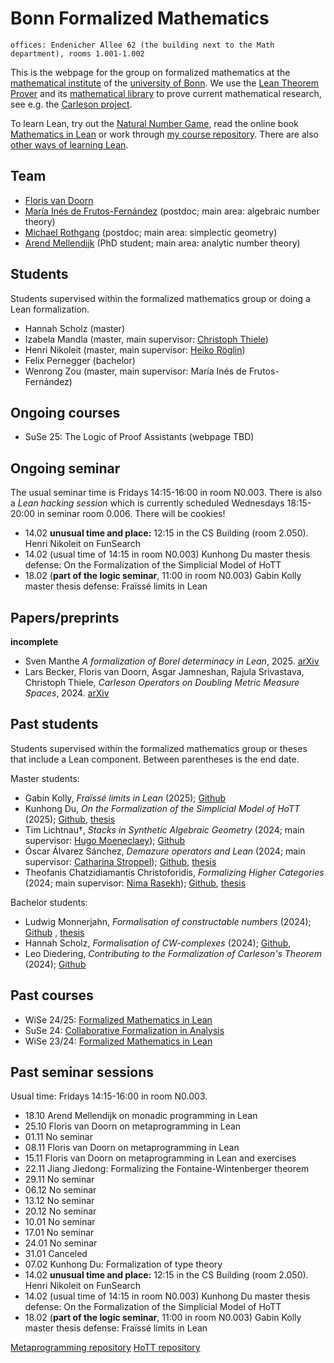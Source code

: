 <!-- title: "Bonn Formalized Mathematics group" -->
<!-- todo: add picture -->

# Bonn Formalized Mathematics

```
offices: Endenicher Allee 62 (the building next to the Math department), rooms 1.001-1.002
```

This is the webpage for the group on formalized mathematics at the [mathematical institute](https://www.math.uni-bonn.de/) of the [university of Bonn](https://www.uni-bonn.de). We use the [Lean Theorem Prover](https://lean-lang.org/) and its [mathematical library](https://leanprover-community.github.io/) to prove current mathematical research, see e.g. the [Carleson project](https://florisvandoorn.com/carleson/).

To learn Lean, try out the [Natural Number Game](https://adam.math.hhu.de/#/g/hhu-adam/NNG4), read the online book [Mathematics in Lean](https://leanprover-community.github.io/mathematics_in_lean/) or work through [my course repository](https://github.com/fpvandoorn/LeanCourse24/). There are also [other ways of learning Lean](https://leanprover-community.github.io/learn.html).

## Team

* [Floris van Doorn](index.md)
* [María Inés de Frutos-Fernández](https://mariainesdff.github.io/) (postdoc; main area: algebraic number theory)
* [Michael Rothgang](https://www.math.uni-bonn.de/people/rothgang/) (postdoc; main area: simplectic geometry)
* [Arend Mellendijk](https://github.com/FLDutchmann) (PhD student; main area: analytic number theory)

<!-- Associated members: [Sven Manthe](https://www.math.uni-bonn.de/people/smanthe/). Maybe also mention Adrian, Peter Koepke, Lars Becker, other professors? -->

## Students

Students supervised within the formalized mathematics group or doing a Lean formalization.

* Hannah Scholz (master)
* Izabela Mandla (master, main supervisor: [Christoph Thiele](https://www.math.uni-bonn.de/people/thiele/index.html))
* Henri Nikoleit (master, main supervisor: [Heiko Röglin](http://roeglin.org/))
* Felix Pernegger (bachelor)
* Wenrong Zou (master, main supervisor: María Inés de Frutos-Fernández)

## Ongoing courses

* SuSe 25: The Logic of Proof Assistants (webpage TBD)

## Ongoing seminar

The usual seminar time is Fridays 14:15-16:00 in room N0.003. 
There is also a *Lean hacking session* which is currently scheduled Wednesdays 18:15-20:00 in seminar room 0.006. There will be cookies!

* 14.02 **unusual time and place:** 12:15 in the CS Building (room 2.050). Henri Nikoleit on FunSearch
* 14.02 (usual time of 14:15 in room N0.003) Kunhong Du master thesis defense: On the Formalization of the Simplicial Model of HoTT
* 18.02 (**part of the logic seminar**, 11:00 in room N0.003) Gabin Kolly master thesis defense: Fraïssé limits in Lean

## Papers/preprints

**incomplete**

* Sven Manthe *A formalization of Borel determinacy in Lean*, 2025. [arXiv](https://arxiv.org/abs/2502.03432)
* Lars Becker, Floris van Doorn, Asgar Jamneshan, Rajula Srivastava, Christoph Thiele, *Carleson Operators on Doubling Metric Measure Spaces*, 2024. [arXiv](https://arxiv.org/abs/2405.06423)

## Past students

Students supervised within the formalized mathematics group or theses that include a Lean component. Between parentheses is the end date.

Master students:
* Gabin Kolly, *Fraïssé limits in Lean* (2025); [Github](https://github.com/GabinKolly)<!--, [thesis](theses/GabinKolly.pdf)-->
* Kunhong Du, *On the Formalization of the Simplicial Model of HoTT* (2025); [Github](https://github.com/KunhongDu/HoTT-Model), [thesis](theses/KunhongDu.pdf) <!-- PhD with Nicolai Kraus? -->
* Tim Lichtnau†, *Stacks in Synthetic Algebraic Geometry* (2024; main supervisor: [Hugo Moeneclaey](https://www.hugomoeneclaey.com/)); [Github](https://github.com/timlichtnau/)
* Óscar Álvarez Sánchez, *Demazure operators and Lean* (2024; main supervisor: [Catharina Stroppel](https://www.math.uni-bonn.de/ag/stroppel/)); [Github](https://github.com/bolito2/DemazureOperatorsLean), [thesis](theses/OscarAlvarez.pdf)
* Theofanis Chatzidiamantis Christoforidis, *Formalizing Higher Categories* (2024; main supervisor: [Nima Rasekh](https://nimarasekh.github.io/)); [Github](https://github.com/thchatzidiamantis/sHoTT), [thesis](theses/TheofanisChristoforidis.pdf) <!-- PhD in London, Western Ontario -->

Bachelor students:
* Ludwig Monnerjahn, *Formalisation of constructable numbers* (2024); [Github](https://github.com/Louis-Le-Grand/Formalisation-of-constructable-numbers) , [thesis](theses/LudwigMonnerjahn.pdf)
* Hannah Scholz, *Formalisation of CW-complexes* (2024); [Github](https://github.com/scholzhannah/CWComplexes/), <!--[thesis](theses/HannahScholz.pdf)-->
* Leo Diedering, *Contributing to the Formalization of Carleson's Theorem* (2024); [Github](https://github.com/ldiedering)<!--, [thesis](theses/LeoDiedering.pdf)-->


## Past courses

* WiSe 24/25: [Formalized Mathematics in Lean](https://github.com/fpvandoorn/LeanCourse24/)
* SuSe 24: [Collaborative Formalization in Analysis](https://github.com/fpvandoorn/BonnAnalysis/)
* WiSe 23/24: [Formalized Mathematics in Lean](https://github.com/fpvandoorn/LeanCourse23/)


## Past seminar sessions

Usual time: Fridays 14:15-16:00 in room N0.003.

* 18.10 Arend Mellendijk on monadic programming in Lean
* 25.10 Floris van Doorn on metaprogramming in Lean
* 01.11 No seminar
* 08.11 Floris van Doorn on metaprogramming in Lean
* 15.11 Floris van Doorn on metaprogramming in Lean and exercises
* 22.11 Jiang Jiedong: Formalizing the Fontaine-Wintenberger theorem
* 29.11 No seminar
* 06.12 No seminar
* 13.12 No seminar
* 20.12 No seminar
* 10.01 No seminar
* 17.01 No seminar
* 24.01 No seminar
* 31.01 Canceled
* 07.02 Kunhong Du: Formalization of type theory
* 14.02 **unusual time and place:** 12:15 in the CS Building (room 2.050). Henri Nikoleit on FunSearch
* 14.02 (usual time of 14:15 in room N0.003) Kunhong Du master thesis defense: On the Formalization of the Simplicial Model of HoTT
* 18.02 (**part of the logic seminar**, 11:00 in room N0.003) Gabin Kolly master thesis defense: Fraïssé limits in Lean

[Metaprogramming repository](https://github.com/fpvandoorn/BonnLeanSeminar)
[HoTT repository](https://github.com/thchatzidiamantis/BonnHoTTSeminar)

